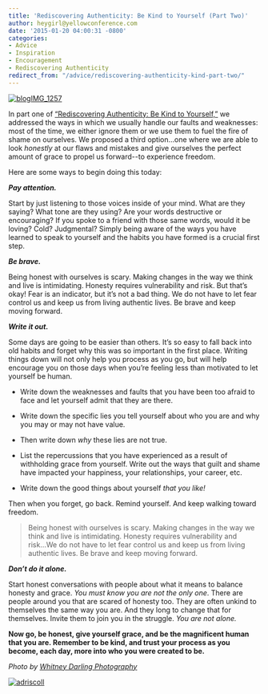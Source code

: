 ```yaml
---
title: 'Rediscovering Authenticity: Be Kind to Yourself (Part Two)'
author: heygirl@yellowconference.com
date: '2015-01-20 04:00:31 -0800'
categories:
- Advice
- Inspiration
- Encouragement
- Rediscovering Authenticity
redirect_from: "/advice/rediscovering-authenticity-kind-part-two/"
---
```


[![blogIMG_1257](https://s3.amazonaws.com/yellow-files/blog/2015/01/blogIMG_1257.jpg)](https://s3.amazonaws.com/yellow-files/blog/2015/01/blogIMG_1257.jpg)

In part one of [“Rediscovering Authenticity: Be Kind to Yourself,”](http://yellowconference.com/rediscovering-authenticity-real-shortcomings/) we addressed the ways in which we usually handle our faults and weaknesses: most of the time, we either ignore them or we use them to fuel the fire of shame on ourselves. We proposed a third option…one where we are able to look _honestly_ at our flaws and mistakes and give ourselves the perfect amount of grace to propel us forward--to experience freedom.

Here are some ways to begin doing this today:

**_Pay attention._**

Start by just listening to those voices inside of your mind. What are they saying? What tone are they using? Are your words destructive or encouraging? If you spoke to a friend with those same words, would it be loving? Cold? Judgmental? Simply being aware of the ways you have learned to speak to yourself and the habits you have formed is a crucial first step.

**_Be brave._**

Being honest with ourselves is scary. Making changes in the way we think and live is intimidating. Honesty requires vulnerability and risk. But that’s okay! Fear is an indicator, but it’s not a bad thing. We do not have to let fear control us and keep us from living authentic lives. Be brave and keep moving forward.

**_Write it out._**

Some days are going to be easier than others. It’s so easy to fall back into old habits and forget why this was so important in the first place. Writing things down will not only help you process as you go, but will help encourage you on those days when you’re feeling less than motivated to let yourself be human.

- Write down the weaknesses and faults that you have been too afraid to face and let yourself admit that they are there.

- Write down the specific lies you tell yourself about who you are and why you may or may not have value.

- Then write down _why_ these lies are not true.

- List the repercussions that you have experienced as a result of withholding grace from yourself. Write out the ways that guilt and shame have impacted your happiness, your relationships, your career, etc.

- Write down the good things about yourself _that you like!_

Then when you forget, go back. Remind yourself. And keep walking toward freedom.

> Being honest with ourselves is scary. Making changes in the way we think and live is intimidating. Honesty requires vulnerability and risk...We do not have to let fear control us and keep us from living authentic lives. Be brave and keep moving forward.

**_Don’t do it alone._**

Start honest conversations with people about what it means to balance honesty and grace. _You must know you are not the only one_. There are people around you that are scared of honesty too. They are often unkind to themselves the same way you are. And they long to change that for themselves. Invite them to join you in the struggle. _You are not alone._

**Now go, be honest, give yourself grace, and be the magnificent human that you are. Remember to be kind, and trust your process as you become, each day, more into who you were created to be.**

_Photo by [Whitney Darling Photography](http://whitneydarling.com/)_

[![adriscoll](https://s3.amazonaws.com/yellow-files/blog/2015/01/adriscoll1.jpg)](http://www.ritesofasylum.com/)
